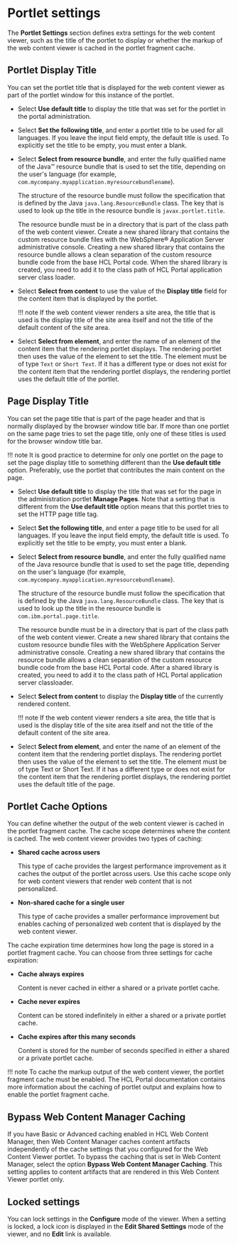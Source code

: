 # Portlet settings


The **Portlet Settings** section defines extra settings for the web content viewer, such as the title of the portlet to display or whether the markup of the web content viewer is cached in the portlet fragment cache.

## Portlet Display Title

You can set the portlet title that is displayed for the web content viewer as part of the portlet window for this instance of the portlet.

-   Select **Use default title** to display the title that was set for the portlet in the portal administration.
-   Select **Set the following title**, and enter a portlet title to be used for all languages. If you leave the input field empty, the default title is used. To explicitly set the title to be empty, you must enter a blank.
-   Select **Select from resource bundle**, and enter the fully qualified name of the Java™ resource bundle that is used to set the title, depending on the user's language \(for example, `com.mycompany.myapplication.myresourcebundlename`\).

    The structure of the resource bundle must follow the specification that is defined by the Java `java.lang.ResourceBundle` class. The key that is used to look up the title in the resource bundle is `javax.portlet.title`.

    The resource bundle must be in a directory that is part of the class path of the web content viewer. Create a new shared library that contains the custom resource bundle files with the WebSphere® Application Server administrative console. Creating a new shared library that contains the resource bundle allows a clean separation of the custom resource bundle code from the base HCL Portal code. When the shared library is created, you need to add it to the class path of HCL Portal application server class loader.

-   Select **Select from content** to use the value of the **Display title** field for the content item that is displayed by the portlet.

    !!! note
        If the web content viewer renders a site area, the title that is used is the display title of the site area itself and not the title of the default content of the site area.

-   Select **Select from element**, and enter the name of an element of the content item that the rendering portlet displays. The rendering portlet then uses the value of the element to set the title. The element must be of type `Text` or `Short Text`. If it has a different type or does not exist for the content item that the rendering portlet displays, the rendering portlet uses the default title of the portlet.

## Page Display Title

You can set the page title that is part of the page header and that is normally displayed by the browser window title bar. If more than one portlet on the same page tries to set the page title, only one of these titles is used for the browser window title bar.

!!! note
    It is good practice to determine for only one portlet on the page to set the page display title to something different than the **Use default title** option. Preferably, use the portlet that contributes the main content on the page.

-   Select **Use default title** to display the title that was set for the page in the administration portlet **Manage Pages**. Note that a setting that is different from the **Use default title** option means that this portlet tries to set the HTTP page title tag.
-   Select **Set the following title**, and enter a page title to be used for all languages. If you leave the input field empty, the default title is used. To explicitly set the title to be empty, you must enter a blank.
-   Select **Select from resource bundle**, and enter the fully qualified name of the Java resource bundle that is used to set the page title, depending on the user's language \(for example, `com.mycompany.myapplication.myresourcebundlename`\).

    The structure of the resource bundle must follow the specification that is defined by the Java `java.lang.ResourceBundle` class. The key that is used to look up the title in the resource bundle is `com.ibm.portal.page.title`.

    The resource bundle must be in a directory that is part of the class path of the web content viewer. Create a new shared library that contains the custom resource bundle files with the WebSphere Application Server administrative console. Creating a new shared library that contains the resource bundle allows a clean separation of the custom resource bundle code from the base HCL Portal code. After a shared library is created, you need to add it to the class path of HCL Portal application server classloader.

-   Select **Select from content** to display the **Display title** of the currently rendered content.

    !!! note
        If the web content viewer renders a site area, the title that is used is the display title of the site area itself and not the title of the default content of the site area.

-   Select **Select from element**, and enter the name of an element of the content item that the rendering portlet displays. The rendering portlet then uses the value of the element to set the title. The element must be of type Text or Short Text. If it has a different type or does not exist for the content item that the rendering portlet displays, the rendering portlet uses the default title of the page.

## Portlet Cache Options

You can define whether the output of the web content viewer is cached in the portlet fragment cache. The cache scope determines where the content is cached. The web content viewer provides two types of caching:

-   **Shared cache across users**

    This type of cache provides the largest performance improvement as it caches the output of the portlet across users. Use this cache scope only for web content viewers that render web content that is not personalized.

-   **Non-shared cache for a single user**

    This type of cache provides a smaller performance improvement but enables caching of personalized web content that is displayed by the web content viewer.


The cache expiration time determines how long the page is stored in a portlet fragment cache. You can choose from three settings for cache expiration:

-   **Cache always expires**

    Content is never cached in either a shared or a private portlet cache.

-   **Cache never expires**

    Content can be stored indefinitely in either a shared or a private portlet cache.

-   **Cache expires after this many seconds**

    Content is stored for the number of seconds specified in either a shared or a private portlet cache.


!!! note
    To cache the markup output of the web content viewer, the portlet fragment cache must be enabled. The HCL Portal documentation contains more information about the caching of portlet output and explains how to enable the portlet fragment cache.

## Bypass Web Content Manager Caching

If you have Basic or Advanced caching enabled in HCL Web Content Manager, then Web Content Manager caches content artifacts independently of the cache settings that you configured for the Web Content Viewer portlet. To bypass the caching that is set in Web Content Manager, select the option **Bypass Web Content Manager Caching**. This setting applies to content artifacts that are rendered in this Web Content Viewer portlet only.

## Locked settings

You can lock settings in the **Configure** mode of the viewer. When a setting is locked, a lock icon is displayed in the **Edit Shared Settings** mode of the viewer, and no **Edit** link is available.

